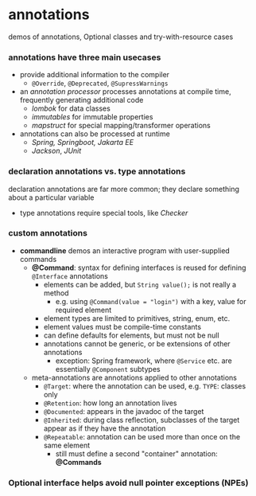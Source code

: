 # annotations
demos of annotations, Optional classes and try-with-resource cases

### annotations have three main usecases
* provide additional information to the compiler
  * `@Override`, `@Deprecated`, `@SupressWarnings`
* an *annotation processor* processes annotations at compile time, frequently generating additional code
  * *lombok* for data classes
  * *immutables* for immutable properties
  * *mapstruct* for special mapping/transformer operations
* annotations can also be processed at runtime
  * *Spring, Springboot, Jakarta EE*
  * *Jackson*, *JUnit*
  
### declaration annotations vs. type annotations
declaration annotations are far more common; they declare something about a particular variable
* type annotations require special tools, like *Checker*

### custom annotations
* **commandline** demos an interactive program with user-supplied commands
  * **@Command**: syntax for defining interfaces is reused for defining `@Interface` annotations
    * elements can be added, but `String value();` is not really a method
      * e.g. using `@Command(value = "login")` with a key, value for required element
    * element types are limited to primitives, string, enum, etc.
    * element values must be compile-time constants
    * can define defaults for elements, but must not be null
    * annotations cannot be generic, or be extensions of other annotations
      * exception: Spring framework, where `@Service` etc. are essentially `@Component` subtypes
  * meta-annotations are annotations applied to other annotations
    * `@Target`: where the annotation can be used, e.g. `TYPE`: classes only
    * `@Retention`: how long an annotation lives
    * `@Documented`: appears in the javadoc of the target
    * `@Inherited`: during class reflection, subclasses of the target appear as if they have the annotation
    * `@Repeatable`: annotation can be used more than once on the same element
      * still must define a second "container" annotation: **@Commands**

### Optional interface helps avoid null pointer exceptions (NPEs)
